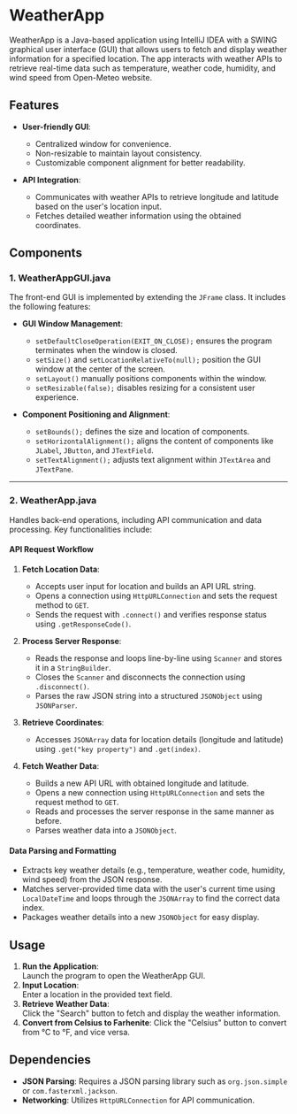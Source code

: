 # WeatherApp  

WeatherApp is a Java-based application using IntelliJ IDEA with a SWING graphical user interface (GUI) that allows users to fetch and display weather information for a specified location. The app interacts with weather APIs to retrieve real-time data such as temperature, weather code, humidity, and wind speed from Open-Meteo website.

## Features
- **User-friendly GUI**:
  - Centralized window for convenience.
  - Non-resizable to maintain layout consistency.
  - Customizable component alignment for better readability.

- **API Integration**:
  - Communicates with weather APIs to retrieve longitude and latitude based on the user's location input.
  - Fetches detailed weather information using the obtained coordinates.

## Components
### 1. **WeatherAppGUI.java**  
The front-end GUI is implemented by extending the `JFrame` class. It includes the following features:  
- **GUI Window Management**:
  - `setDefaultCloseOperation(EXIT_ON_CLOSE);` ensures the program terminates when the window is closed.
  - `setSize()` and `setLocationRelativeTo(null);` position the GUI window at the center of the screen.
  - `setLayout()` manually positions components within the window.
  - `setResizable(false);` disables resizing for a consistent user experience.
  
- **Component Positioning and Alignment**:
  - `setBounds();` defines the size and location of components.
  - `setHorizontalAlignment();` aligns the content of components like `JLabel`, `JButton`, and `JTextField`.
  - `setTextAlignment();` adjusts text alignment within `JTextArea` and `JTextPane`.

---

### 2. **WeatherApp.java**  
Handles back-end operations, including API communication and data processing. Key functionalities include:  
#### API Request Workflow
1. **Fetch Location Data**:
   - Accepts user input for location and builds an API URL string.
   - Opens a connection using `HttpURLConnection` and sets the request method to `GET`.
   - Sends the request with `.connect()` and verifies response status using `.getResponseCode()`.

2. **Process Server Response**:
   - Reads the response and loops line-by-line using `Scanner` and stores it in a `StringBuilder`.
   - Closes the `Scanner` and disconnects the connection using `.disconnect()`.
   - Parses the raw JSON string into a structured `JSONObject` using `JSONParser`.

3. **Retrieve Coordinates**:
   - Accesses `JSONArray` data for location details (longitude and latitude) using `.get("key property")` and `.get(index)`.

4. **Fetch Weather Data**:
   - Builds a new API URL with obtained longitude and latitude.
   - Opens a new connection using `HttpURLConnection` and sets the request method to `GET`.
   - Reads and processes the server response in the same manner as before.
   - Parses weather data into a `JSONObject`.

#### Data Parsing and Formatting
- Extracts key weather details (e.g., temperature, weather code, humidity, wind speed) from the JSON response.
- Matches server-provided time data with the user's current time using `LocalDateTime` and loops through the `JSONArray` to find the correct data index.
- Packages weather details into a new `JSONObject` for easy display.

## Usage
1. **Run the Application**:  
   Launch the program to open the WeatherApp GUI.
2. **Input Location**:  
   Enter a location in the provided text field.
3. **Retrieve Weather Data**:  
   Click the "Search" button to fetch and display the weather information.
4. **Convert from Celsius to Farhenite**:
   Click the "Celsius" button to convert from °C to °F, and vice versa.

## Dependencies
- **JSON Parsing**: Requires a JSON parsing library such as `org.json.simple` or `com.fasterxml.jackson`.
- **Networking**: Utilizes `HttpURLConnection` for API communication.
